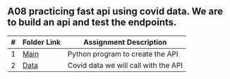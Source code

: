 ##  A08 practicing fast api using covid data. We are to build an api and test the endpoints.

|   #   | Folder Link | Assignment Description |
| :---: | ----------- | ---------------------- |
|   1   |     [Main](Main.py)     | Python program to create the API                       |
|   2   |     [Data](Data.csv)     | Covid data we will call with the API                                     |
